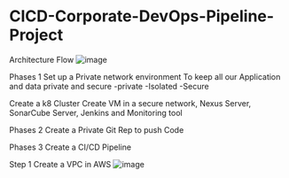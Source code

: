 # CICD-Corporate-DevOps-Pipeline-Project

Architecture Flow
![image](https://github.com/rogerbarrow/CICD-Corporate-DevOps-Pipeline-Project/assets/46138186/3c3c4ba5-7424-4f8c-af77-aae0fd5fd3b6)


Phases 1
Set up a Private network environment To keep all our  Application and data private and secure 
-private
-Isolated
-Secure 

Create a k8 Cluster
Create VM in a secure network, Nexus Server, SonarCube Server, Jenkins and Monitoring tool

Phases 2
Create a Private Git Rep to push Code 

Phases 3
Create a CI/CD Pipeline

Step 1 Create a VPC in AWS
![image](https://github.com/rogerbarrow/CICD-Corporate-DevOps-Pipeline-Project/assets/46138186/5e5687e7-0dde-4f58-8dc0-5e38c52de53a)
